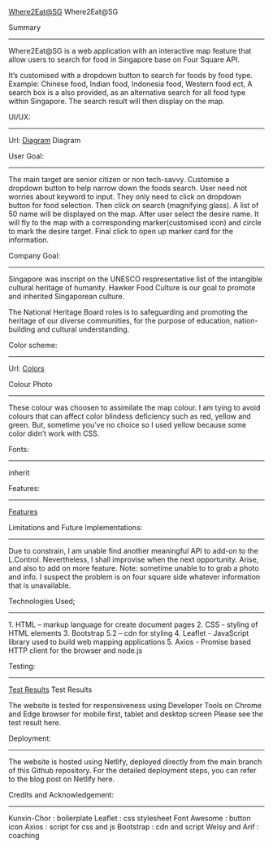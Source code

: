 <a href="https://timely-narwhal-5b3f46.netlify.app/">Where2Eat@SG</a>
Where2Eat@SG

Summary
<hr>
Where2Eat@SG is a web application with an interactive map feature that allow users to search for food in Singapore base on Four Square API.

It’s customised with a dropdown button to search for foods by food type. Example: Chinese food, Indian food, Indonesia food, Western food ect, 
A search box is a also provided, as an alternative search for all food type within Singapore.  The search result will then display on the map. 



UI/UX:
<hr>
Url:  <a href="https://github.com/sudinojkt/20221019-TrentGlobal-Project-01/tree/main/ui/ux">Diagram</a>
Diagram

User Goal:
<hr>
The main target are senior citizen or non tech-savvy. Customise a dropdown button to help narrow down the foods search.  User need not worries about keyword to input. They only need to click on dropdown button for food selection. Then click on search (magnifying glass).  A list of 50 name will be displayed on the map. After user select the desire name. It will fly to the map with a corresponding marker(customised icon) and circle to mark the desire target.  Final click to open up marker card for the information.
 

Company  Goal:
<hr>
Singapore was inscript on the UNESCO respresentative list of the intangible cultural heritage of humanity. Hawker Food Culture is our goal
to promote and inherited Singaporean culture. 
 
The National Heritage Board roles is to safeguarding and promoting the heritage of our diverse communities, for the purpose of education, nation-building and cultural understanding.



Color scheme:
<hr>
Url: <a href="https://github.com/sudinojkt/20221019-TrentGlobal-Project-01/tree/main/colour">Colors</a>


Colour Photo
<hr>
These colour was choosen to assimilate the map colour. I am tying to avoid colours that can affect color blindess deficiency such as red, yellow and green. But, sometime you’ve no choice so I used yellow because some color  didn’t work with CSS.



Fonts: 
<hr>
inherit


Features:
<hr>
<a href="https://timely-narwhal-5b3f46.netlify.app/">Features</a>

Limitations and Future Implementations: 
<hr>
Due to constrain,  I am unable find another meaningful API to add-on to the L.Control. Nevertheless, I shall improvise when the next opportunity. Arise, and also to add on more feature.  Note: sometime  unable to to grab a photo and info.  I suspect the problem is on four square side whatever information that is unavailable.     


Technologies Used;
<hr>
1. HTML – markup language for create document pages
2. CSS - styling of HTML elements
3. Bootstrap 5.2 – cdn for styling
4. Leaflet - JavaScript library used to build web mapping applications
5. Axios - Promise based HTTP client for the browser and node.js

Testing:
<hr>

<a href="https://github.com/sudinojkt/20221019-TrentGlobal-Project-01/tree/main/test-results">Test Results</a>
Test Results

The website is tested for responsiveness using Developer Tools on Chrome and Edge browser for mobile first, tablet and desktop screen Please see the test result here.


Deployment:
<hr>
The website is hosted using Netlify, deployed directly from the main branch of this Github repository. For the detailed deployment steps, you can refer to the blog post on Netlify here.


Credits and Acknowledgement:
<hr>
Kunxin-Chor : boilerplate
Leaflet :  css stylesheet
Font Awesome : button icon 
Axios : script for css and js
Bootstrap : cdn and script
Welsy and Arif : coaching
